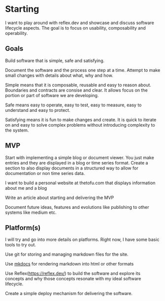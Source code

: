 # Starting

I want to play around with reflex.dev and showcase and discuss software lifecycle aspects. The goal is to focus on usability, composability and operability.

## Goals

Build software that is simple, safe and satisfying.

Document the software and the process one step at a time. Attempt to make small changes with details about what, why and how.

Simple means that it is composable, reusable and easy to reason about. Boundaries and contracts are consise and clear. It allows focus on the portion or part of software we are developing.

Safe means easy to operate, easy to test, easy to measure, easy to understand and easy to protect.

Satisfying means it is fun to make changes and create. It is quick to iterate on and easy to solve complex problems without introducing complexity to the system.

## MVP

Start with implementing a simple blog or document viewer. You just make entries and they are displayed in a blog or time series format. Create a section to also display documents in a structured way to allow for documentation or non time series data.

I want to build a personal website at thetofu.com that displays information about me and a blog

Write an article about starting and delivering the MVP

Document future ideas, features and evolutions like publishing to other systems like medium etc.

## Platform(s)

I will try and go into more details on platforms. Right now, I have some basic tools to try out.

Use git for storing and managing markdown files for the site.

Use [mkdocs](https://www.mkdocs.org/) for rendering markdown into html or other formats

Use Reflex(https://reflex.dev/) to build the software and explore its concepts and why those concepts resonate with my ideal software lifecycle.

Create a simple deploy mechanism for delivering the software.
